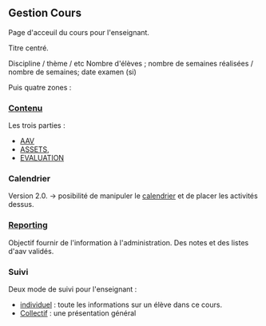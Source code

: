 
## Gestion Cours

Page d'acceuil du cours pour l'enseignant.

Titre centré.

Discipline / thème / etc 
Nombre d'élèves ; nombre de semaines réalisées / nombre de semaines; date examen (si)

Puis quatre zones :

### [Contenu](Contenu.md) 

Les trois parties : 
  * [AAV](AAV.md) 
  * [ASSETS](assets.md),
  * [EVALUATION](evaluation.md)

### Calendrier 

Version 2.0. -> posibilité de manipuler le [calendrier](calendrier.md) et de placer les activités dessus.

### [Reporting](reporting.md) 

Objectif fournir de l'information à l'administration.
Des notes et des listes d'aav validés.

### Suivi 

Deux mode de suivi pour l'enseignant :
* [individuel](individuel.md) : toute les informations sur un élève dans ce cours.
* [Collectif](collectif.md) : une présentation général 

